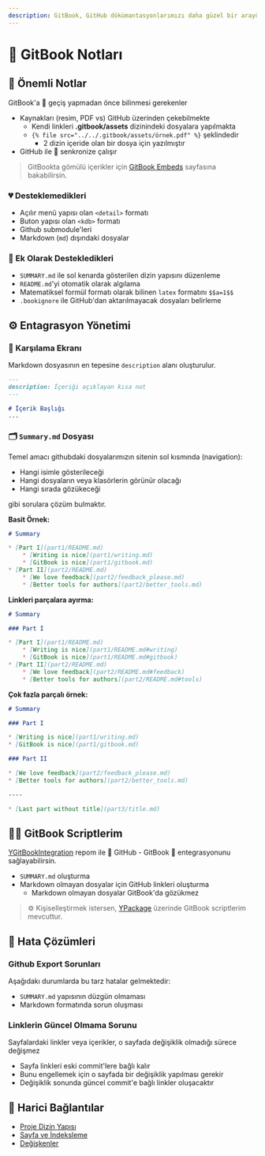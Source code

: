 ```yaml
---
description: GitBook, GitHub dökümantasyonlarımızı daha güzel bir arayüz ve hızlı arama özelliği ile sunan yardımcı bir platformdur
---
```


# 📖 GitBook Notları

## 📌 Önemli Notlar

GitBook'a 🚙 geçiş yapmadan önce bilinmesi gerekenler

- Kaynakları (resim, PDF vs) GitHub üzerinden çekebilmekte
  - Kendi linkleri **.gitbook/assets** dizinindeki dosyalara yapılmakta
  - `{% file src="../../.gitbook/assets/örnek.pdf" %}` şeklindedir
    - 2 dizin içeride olan bir dosya için yazılmıştır
- GitHub ile 💫 senkronize çalışır

> GitBookta gömülü içerikler için [GitBook Embeds](https://docs.gitbook.com/content-editing/embeds) sayfasına bakabilirsin.

### 💔 Desteklemedikleri

- Açılır menü yapısı olan `<detail>` formatı
- Buton yapısı olan `<kdb>` formatı
- Github submodule'leri
- Markdown (`md`) dışındaki dosyalar

### 💞 Ek Olarak Destekledikleri

- `SUMMARY.md` ile sol kenarda gösterilen dizin yapısını düzenleme
- `README.md`'yi otomatik olarak algılama
- Matematiksel formül formatı olarak bilinen `latex` formatını `$$a=1$$`
- `.bookignore` ile GitHub'dan aktarılmayacak dosyaları belirleme

## ⚙ Entagrasyon Yönetimi

### 🙋‍ Karşılama Ekranı

Markdown dosyasının en tepesine `description` alanı oluşturulur.

```md
---
description: İçeriği açıklayan kısa not
---

# İçerik Başlığı
...
```

### 🗂 `Summary.md` Dosyası

Temel amacı githubdaki dosyalarımızın sitenin sol kısmında (navigation):

- Hangi isimle gösterileceği
- Hangi dosyaların veya klasörlerin görünür olacağı
- Hangi sırada gözükeceği

gibi sorulara çözüm bulmaktır.

**Basit Örnek:**
```md
# Summary

* [Part I](part1/README.md)
    * [Writing is nice](part1/writing.md)
    * [GitBook is nice](part1/gitbook.md)
* [Part II](part2/README.md)
    * [We love feedback](part2/feedback_please.md)
    * [Better tools for authors](part2/better_tools.md)
```

**Linkleri parçalara ayırma:**
```md
# Summary

### Part I

* [Part I](part1/README.md)
    * [Writing is nice](part1/README.md#writing)
    * [GitBook is nice](part1/README.md#gitbook)
* [Part II](part2/README.md)
    * [We love feedback](part2/README.md#feedback)
    * [Better tools for authors](part2/README.md#tools)
```

**Çok fazla parçalı örnek:**

```md
# Summary

### Part I

* [Writing is nice](part1/writing.md)
* [GitBook is nice](part1/gitbook.md)

### Part II

* [We love feedback](part2/feedback_please.md)
* [Better tools for authors](part2/better_tools.md)

----

* [Last part without title](part3/title.md)
```

## 👨‍💻 GitBook Scriptlerim

[YGitBookIntegration](https://github.com/yedhrab/YGitBookIntegration) repom ile 🐙 GitHub - GitBook 📖 entegrasyonunu sağlayabilirsin.

- `SUMMARY.md` oluşturma
- Markdown olmayan dosyalar için GitHub linkleri oluşturma
  - Markdown olmayan dosyalar GitBook'da gözükmez

> ⚙ Kişiselleştirmek istersen, [YPackage](https://pypi.org/project/ypackage/) üzerinde GitBook scriptlerim mevcuttur.

## 🐞 Hata Çözümleri

### Github Export Sorunları

Aşağıdakı durumlarda bu tarz hatalar gelmektedir:

- `SUMMARY.md` yapısının düzgün olmaması
- Markdown formatında sorun oluşması

### Linklerin Güncel Olmama Sorunu

Sayfalardaki linkler veya içerikler, o sayfada değişiklik olmadığı sürece değişmez

- Sayfa linkleri eski commit'lere bağlı kalır
- Bunu engellemek için o sayfada bir değişiklik yapılması gerekir
- Değişiklik sonunda güncel commit'e bağlı linkler oluşacaktır

## 🔗 Harici Bağlantılar

- [Proje Dizin Yapısı](https://github.com/GitbookIO/gitbook/blob/master/docs/structure.md)
- [Sayfa ve İndeksleme](https://github.com/GitbookIO/gitbook/blob/master/docs/pages.md)
- [Değişkenler](https://github.com/GitbookIO/gitbook/blob/master/docs/templating/variables.md)
